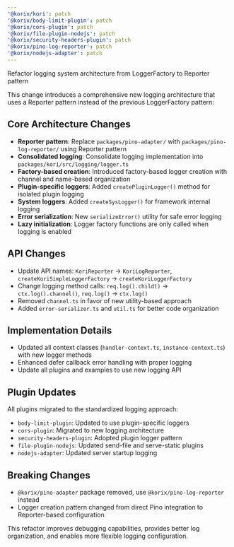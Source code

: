 ```yaml
---
'@korix/kori': patch
'@korix/body-limit-plugin': patch
'@korix/cors-plugin': patch
'@korix/file-plugin-nodejs': patch
'@korix/security-headers-plugin': patch
'@korix/pino-log-reporter': patch
'@korix/nodejs-adapter': patch
---
```


Refactor logging system architecture from LoggerFactory to Reporter pattern

This change introduces a comprehensive new logging architecture that uses a Reporter pattern instead of the previous LoggerFactory pattern:

## Core Architecture Changes

- **Reporter pattern**: Replace `packages/pino-adapter/` with `packages/pino-log-reporter/` using Reporter pattern
- **Consolidated logging**: Consolidate logging implementation into `packages/kori/src/logging/logger.ts`
- **Factory-based creation**: Introduced factory-based logger creation with channel and name-based organization
- **Plugin-specific loggers**: Added `createPluginLogger()` method for isolated plugin logging
- **System loggers**: Added `createSysLogger()` for framework internal logging
- **Error serialization**: New `serializeError()` utility for safe error logging
- **Lazy initialization**: Logger factory functions are only called when logging is enabled

## API Changes

- Update API names: `KoriReporter` → `KoriLogReporter`, `createKoriSimpleLoggerFactory` → `createKoriLoggerFactory`
- Change logging method calls: `req.log().child()` → `ctx.log().channel()`, `req.log()` → `ctx.log()`
- Removed `channel.ts` in favor of new utility-based approach
- Added `error-serializer.ts` and `util.ts` for better code organization

## Implementation Details

- Updated all context classes (`handler-context.ts`, `instance-context.ts`) with new logger methods
- Enhanced defer callback error handling with proper logging
- Update all plugins and examples to use new logging API

## Plugin Updates

All plugins migrated to the standardized logging approach:

- `body-limit-plugin`: Updated to use plugin-specific loggers
- `cors-plugin`: Migrated to new logging architecture
- `security-headers-plugin`: Adopted plugin logger pattern
- `file-plugin-nodejs`: Updated send-file and serve-static plugins
- `nodejs-adapter`: Updated server startup logging

## Breaking Changes

- `@korix/pino-adapter` package removed, use `@korix/pino-log-reporter` instead
- Logger creation pattern changed from direct Pino integration to Reporter-based configuration

This refactor improves debugging capabilities, provides better log organization, and enables more flexible logging configuration.
